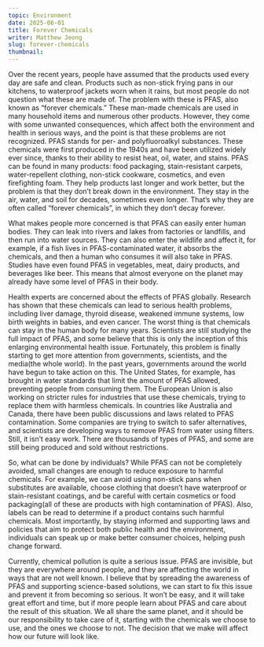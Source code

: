 ```yaml
---
topic: Environment
date: 2025-06-01
title: Forever Chemicals
writer: Matthew Jeong
slug: forever-chemicals
thumbnail:
---
```

Over the recent years, people have assumed that the products used every day are safe and clean. Products such as non-stick frying pans in our kitchens, to waterproof jackets worn when it rains, but most people do not question what these are made of. The problem with these is PFAS, also known as “forever chemicals.” These man-made chemicals are used in many household items and numerous other products. However,  they come with some unwanted consequences, which affect both the environment and health in serious ways, and the point is that these problems are not recognized. PFAS stands for per- and polyfluoroalkyl substances. These chemicals were first produced in the 1940s and have been utilized widely ever since, thanks to their ability to resist heat, oil, water, and stains. PFAS can be found in many products: food packaging, stain-resistant carpets, water-repellent clothing, non-stick cookware, cosmetics, and even firefighting foam. They help products last longer and work better, but the problem is that they don’t break down in the environment. They stay in the air, water, and soil for decades, sometimes even longer. That’s why they are often called “forever chemicals”, in which they don’t decay forever.

What makes people more concerned is that PFAS can easily enter human bodies. They can leak into rivers and lakes from factories or landfills, and then run into water sources. They can also enter the wildlife and affect it, for example, if a fish lives in PFAS-contaminated water, it absorbs the chemicals, and then a human who consumes it will also take in PFAS. Studies have even found PFAS in vegetables, meat, dairy products, and beverages like beer. This means that almost everyone on the planet may already have some level of PFAS in their body.

Health experts are concerned about the effects of PFAS globally. Research has shown that these chemicals can lead to serious health problems, including liver damage, thyroid disease, weakened immune systems, low birth weights in babies, and even cancer. The worst thing is that chemicals can stay in the human body for many years. Scientists are still studying the full impact of PFAS, and some believe that this is only the inception of this enlarging environmental health issue. Fortunately, this problem is finally starting to get more attention from governments, scientists, and the media(the whole world). In the past years, governments around the world have begun to take action on this. The United States, for example, has brought in water standards that limit the amount of PFAS allowed, preventing people from consuming them. The European Union is also working on stricter rules for industries that use these chemicals, trying to replace them with harmless chemicals. In countries like Australia and Canada, there have been public discussions and laws related to PFAS contamination. Some companies are trying to switch to safer alternatives, and scientists are developing ways to remove PFAS from water using filters. Still, it isn’t easy work. There are thousands of types of PFAS, and some are still being produced and sold without restrictions.

So, what can be done by individuals? While PFAS can not be completely avoided, small changes are enough to reduce exposure to harmful chemicals. For example, we can avoid using non-stick pans when substitutes are available, choose clothing that doesn’t have waterproof or stain-resistant coatings, and be careful with certain cosmetics or food packaging(all of these are products with high contamination of PFAS). Also, labels can be read to determine if a product contains such harmful chemicals. Most importantly, by staying informed and supporting laws and policies that aim to protect both public health and the environment, individuals can speak up or make better consumer choices, helping push change forward.

Currently, chemical pollution is quite a serious issue. PFAS are invisible, but they are everywhere around people, and they are affecting the world in ways that are not well known. I believe that by spreading the awareness of PFAS and supporting science-based solutions, we can start to fix this issue and prevent it from becoming so serious. It won’t be easy, and it will take great effort and time, but if more people learn about PFAS and care about the result of this situation. We all share the same planet, and it should be our responsibility to take care of it, starting with the chemicals we choose to use, and the ones we choose to not. The decision that we make will affect how our future will look like.